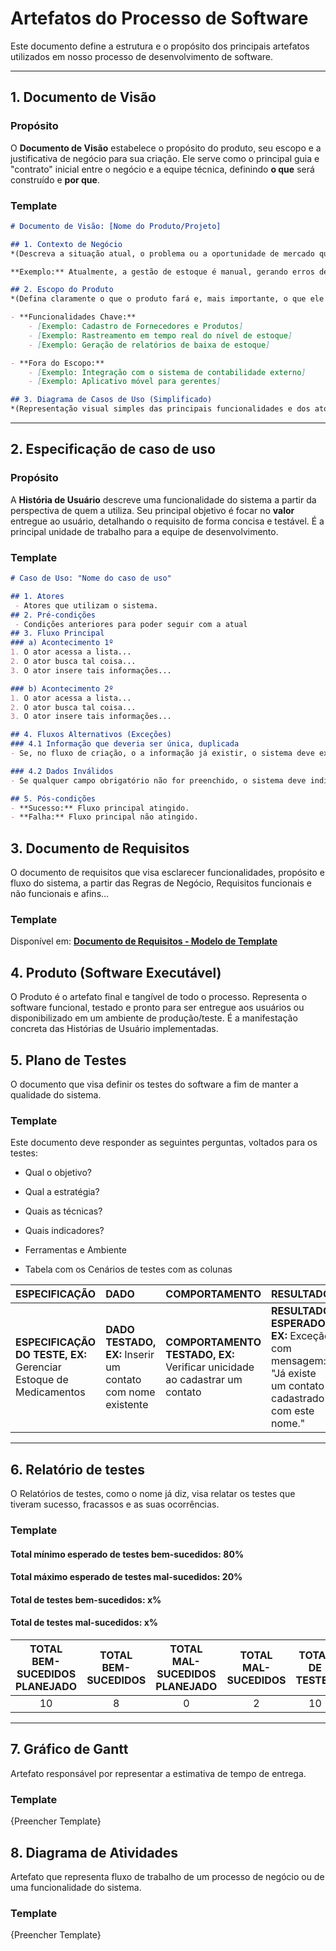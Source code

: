 # Artefatos do Processo de Software

Este documento define a estrutura e o propósito dos principais artefatos utilizados em nosso processo de desenvolvimento de software.

---

## 1. Documento de Visão

### Propósito
O **Documento de Visão** estabelece o propósito do produto, seu escopo e a justificativa de negócio para sua criação. Ele serve como o principal guia e "contrato" inicial entre o negócio e a equipe técnica, definindo **o que** será construído e **por que**.

### Template

```markdown
# Documento de Visão: [Nome do Produto/Projeto]

## 1. Contexto de Negócio
*(Descreva a situação atual, o problema ou a oportunidade de mercado que motiva a criação deste software.)*

**Exemplo:** Atualmente, a gestão de estoque é manual, gerando erros de contagem e atrasos na reposição, impactando negativamente a satisfação do cliente.

## 2. Escopo do Produto
*(Defina claramente o que o produto fará e, mais importante, o que ele **não** fará (exclusões).)*

- **Funcionalidades Chave:**
    - [Exemplo: Cadastro de Fornecedores e Produtos]
    - [Exemplo: Rastreamento em tempo real do nível de estoque]
    - [Exemplo: Geração de relatórios de baixa de estoque]

- **Fora do Escopo:**
    - [Exemplo: Integração com o sistema de contabilidade externo]
    - [Exemplo: Aplicativo móvel para gerentes]

## 3. Diagrama de Casos de Uso (Simplificado)
*(Representação visual simples das principais funcionalidades e dos atores que as utilizam.)*

```

---

## 2. Especificação de caso de uso

### Propósito
A **História de Usuário** descreve uma funcionalidade do sistema a partir da perspectiva de quem a utiliza. Seu principal objetivo é focar no **valor** entregue ao usuário, detalhando o requisito de forma concisa e testável. É a principal unidade de trabalho para a equipe de desenvolvimento.

### Template

```markdown
# Caso de Uso: "Nome do caso de uso"

## 1. Atores
 - Atores que utilizam o sistema.
## 2. Pré-condições
 - Condições anteriores para poder seguir com a atual
## 3. Fluxo Principal
### a) Acontecimento 1º
1. O ator acessa a lista...
2. O ator busca tal coisa...
3. O ator insere tais informações...

### b) Acontecimento 2º
1. O ator acessa a lista...
2. O ator busca tal coisa...
3. O ator insere tais informações...

## 4. Fluxos Alternativos (Exceções)
### 4.1 Informação que deveria ser única, duplicada
- Se, no fluxo de criação, o a informação já existir, o sistema deve exibir uma mensagem de erro informando que a informação já está cadastrada.

### 4.2 Dados Inválidos
- Se qualquer campo obrigatório não for preenchido, o sistema deve indicar quais campos precisam de atenção antes de salvar.  

## 5. Pós-condições
- **Sucesso:** Fluxo principal atingido.
- **Falha:** Fluxo principal não atingido.

```

## 3. Documento de Requisitos

O documento de requisitos que visa esclarecer funcionalidades, propósito e fluxo do sistema, a partir das Regras de Negócio, Requisitos funcionais e não funcionais e afins...

### Template


Disponível em: [**Documento de Requisitos - Modelo de Template**](https://docs.google.com/document/d/14_ZbOQq3aVavelnnB9D3wRqyQivDFaTPBvYiMCzllCE/edit?usp=sharing)

## 4. Produto (Software Executável)

O Produto é o artefato final e tangível de todo o processo. Representa o software funcional, testado e pronto para ser entregue aos usuários ou disponibilizado em um ambiente de produção/teste. É a manifestação concreta das Histórias de Usuário implementadas.


## 5. Plano de Testes

O documento que visa definir os testes do software a fim de manter a qualidade do sistema.

### Template

Este documento deve responder as seguintes perguntas, voltados para os testes:
- Qual o objetivo?
- Qual a estratégia?
- Quais as técnicas?
- Quais indicadores?
- Ferramentas e Ambiente

- Tabela com os Cenários de testes com as colunas

|  ESPECIFICAÇÃO | DADO | COMPORTAMENTO | RESULTADO |
| :--- | :--- | :--- | :--- |
|  **ESPECIFICAÇÃO DO TESTE, EX:** Gerenciar Estoque de Medicamentos | **DADO TESTADO, EX:** Inserir um contato com nome existente | **COMPORTAMENTO TESTADO, EX:** Verificar unicidade ao cadastrar um contato | **RESULTADO ESPERADO, EX:** Exceção com mensagem: "Já existe um contato cadastrado com este nome." |

---

## 6. Relatório de testes

O Relatórios de testes, como o nome já diz, visa relatar os testes que tiveram sucesso, fracassos e as suas ocorrências.

### Template


#### Total mínimo esperado de testes bem-sucedidos: 80%
#### Total máximo esperado de testes mal-sucedidos: 20%

#### Total de testes bem-sucedidos: x%
#### Total de testes mal-sucedidos: x%

| TOTAL BEM-SUCEDIDOS PLANEJADO | TOTAL BEM-SUCEDIDOS | TOTAL MAL-SUCEDIDOS PLANEJADO | TOTAL MAL-SUCEDIDOS | TOTAL DE TESTES |
| :---: | :---: | :---: | :---: | :---: |
| 10 | 8 | 0 | 2 | 10 |


---

## 7. Gráfico de Gantt

Artefato responsável por representar a estimativa de tempo de entrega.

### Template

{Preencher Template}

## 8. Diagrama de Atividades

Artefato que representa fluxo de trabalho de um processo de negócio ou de uma funcionalidade do sistema.

### Template

{Preencher Template}
